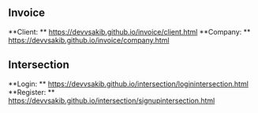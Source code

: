 ## Invoice  

**Client: ** https://devvsakib.github.io/invoice/client.html
**Company: ** https://devvsakib.github.io/invoice/company.html

## Intersection

**Login: ** https://devvsakib.github.io/intersection/loginintersection.html
**Register: ** https://devvsakib.github.io/intersection/signupintersection.html
